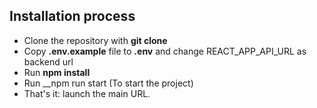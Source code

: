 ## Installation process

- Clone the repository with __git clone__
- Copy __.env.example__ file to __.env__ and change REACT_APP_API_URL as backend url
- Run __npm install__
- Run __npm run start (To start the project)
- That's it: launch the main URL.
